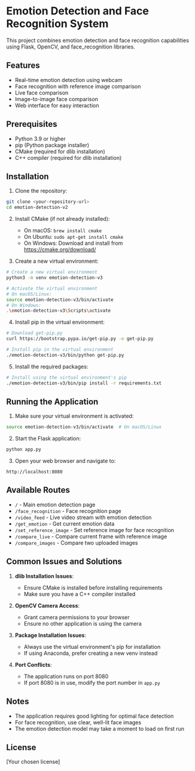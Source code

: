 # Emotion Detection and Face Recognition System

This project combines emotion detection and face recognition capabilities using Flask, OpenCV, and face_recognition libraries.

## Features

- Real-time emotion detection using webcam
- Face recognition with reference image comparison
- Live face comparison
- Image-to-image face comparison
- Web interface for easy interaction

## Prerequisites

- Python 3.9 or higher
- pip (Python package installer)
- CMake (required for dlib installation)
- C++ compiler (required for dlib installation)

## Installation

1. Clone the repository:
```bash
git clone <your-repository-url>
cd emotion-detection-v2
```

2. Install CMake (if not already installed):
   - On macOS: `brew install cmake`
   - On Ubuntu: `sudo apt-get install cmake`
   - On Windows: Download and install from https://cmake.org/download/

3. Create a new virtual environment:
```bash
# Create a new virtual environment
python3 -m venv emotion-detection-v3

# Activate the virtual environment
# On macOS/Linux:
source emotion-detection-v3/bin/activate
# On Windows:
.\emotion-detection-v3\Scripts\activate
```

4. Install pip in the virtual environment:
```bash
# Download get-pip.py
curl https://bootstrap.pypa.io/get-pip.py -o get-pip.py

# Install pip in the virtual environment
./emotion-detection-v3/bin/python get-pip.py
```

5. Install the required packages:
```bash
# Install using the virtual environment's pip
./emotion-detection-v3/bin/pip install -r requirements.txt
```

## Running the Application

1. Make sure your virtual environment is activated:
```bash
source emotion-detection-v3/bin/activate  # On macOS/Linux
```

2. Start the Flask application:
```bash
python app.py
```

3. Open your web browser and navigate to:
```
http://localhost:8080
```

## Available Routes

- `/` - Main emotion detection page
- `/face_recognition` - Face recognition page
- `/video_feed` - Live video stream with emotion detection
- `/get_emotion` - Get current emotion data
- `/set_reference_image` - Set reference image for face recognition
- `/compare_live` - Compare current frame with reference image
- `/compare_images` - Compare two uploaded images

## Common Issues and Solutions

1. **dlib Installation Issues**:
   - Ensure CMake is installed before installing requirements
   - Make sure you have a C++ compiler installed

2. **OpenCV Camera Access**:
   - Grant camera permissions to your browser
   - Ensure no other application is using the camera

3. **Package Installation Issues**:
   - Always use the virtual environment's pip for installation
   - If using Anaconda, prefer creating a new venv instead

4. **Port Conflicts**:
   - The application runs on port 8080
   - If port 8080 is in use, modify the port number in `app.py`

## Notes

- The application requires good lighting for optimal face detection
- For face recognition, use clear, well-lit face images
- The emotion detection model may take a moment to load on first run

## License

[Your chosen license]
